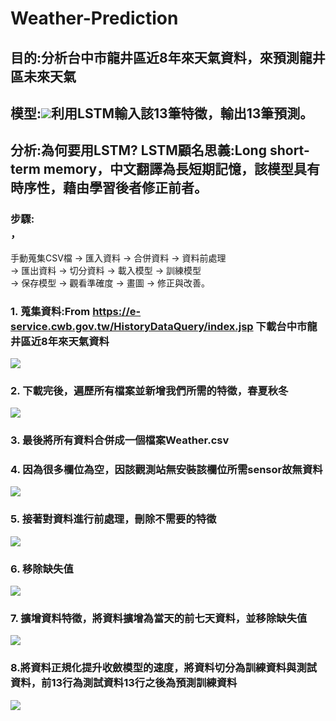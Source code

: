 # Weather-Prediction
## 目的:分析台中市龍井區近8年來天氣資料，來預測龍井區未來天氣
## 模型:![](https://1.bp.blogspot.com/-6hyAXQfTrXY/WNn2G3CUtbI/AAAAAAAADHA/EaaANM6G1fg460fQccTNmwa8gp9k_IS7wCLcB/s1600/fig04_2c_LSTM.png)利用LSTM輸入該13筆特徵，輸出13筆預測。
## 分析:為何要用LSTM? LSTM顧名思義:Long short-term memory，中文翻譯為長短期記憶，該模型具有時序性，藉由學習後者修正前者。
### 步驟:<br>，
手動蒐集CSV檔 → 匯入資料 → 合併資料 → 資料前處理 <br>
→ 匯出資料 → 切分資料 → 載入模型 → 訓練模型 <br>
→ 保存模型 → 觀看準確度 → 畫圖 → 修正與改善。<br>
### 1. 蒐集資料:From https://e-service.cwb.gov.tw/HistoryDataQuery/index.jsp 下載台中市龍井區近8年來天氣資料<br>
![](https://i.ibb.co/qdxVjqV/1.png)<br>
### 2. 下載完後，遍歷所有檔案並新增我們所需的特徵，春夏秋冬<br>
![](https://i.ibb.co/x7PmJd3/2020-09-19-135516.png)
### 3. 最後將所有資料合併成一個檔案Weather.csv<br>
### 4. 因為很多欄位為空，因該觀測站無安裝該欄位所需sensor故無資料<br>
![](https://i.ibb.co/pZb0xq4/2020-09-19-140452.png)
### 5. 接著對資料進行前處理，刪除不需要的特徵<br>
![](https://i.ibb.co/GVjJ8Fn/2020-09-19-140835.png)
### 6. 移除缺失值
![](https://i.ibb.co/gJz04Fr/2020-09-19-141020.png)
### 7. 擴增資料特徵，將資料擴增為當天的前七天資料，並移除缺失值
![](https://i.ibb.co/MkvjbyQ/2020-09-19-141148.png)
### 8.將資料正規化提升收斂模型的速度，將資料切分為訓練資料與測試資料，前13行為測試資料13行之後為預測訓練資料
![](https://i.ibb.co/0Jc81vy/2020-09-19-141524.png)
